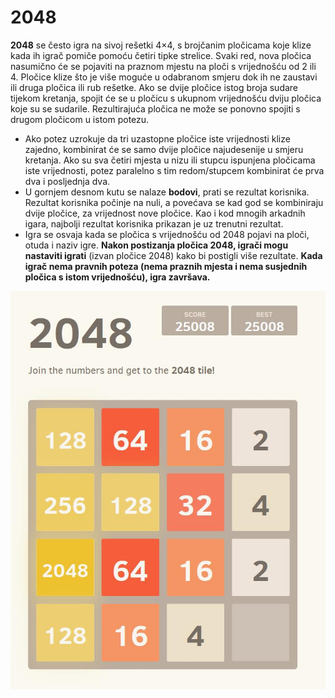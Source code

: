 # 2048
**2048** se često igra na sivoj rešetki 4×4, s brojčanim pločicama koje klize kada ih igrač pomiče pomoću četiri tipke strelice. Svaki red, nova pločica nasumično će se pojaviti na praznom mjestu na ploči s vrijednošću od 2 ili 4. Pločice klize što je više moguće u odabranom smjeru dok ih ne zaustavi ili druga pločica ili rub rešetke. Ako se dvije pločice istog broja sudare tijekom kretanja, spojit će se u pločicu s ukupnom vrijednošću dviju pločica koje su se sudarile. Rezultirajuća pločica ne može se ponovno spojiti s drugom pločicom u istom potezu.

* Ako potez uzrokuje da tri uzastopne pločice iste vrijednosti klize zajedno, kombinirat će se samo dvije pločice najudesenije u smjeru kretanja. Ako su sva četiri mjesta u nizu ili stupcu ispunjena pločicama iste vrijednosti, potez paralelno s tim redom/stupcem kombinirat će prva dva i posljednja dva.
* U gornjem desnom kutu se nalaze **bodovi**, prati se rezultat korisnika. Rezultat korisnika počinje na nuli, a povećava se kad god se kombiniraju dvije pločice, za vrijednost nove pločice. Kao i kod mnogih arkadnih igara, najbolji rezultat korisnika prikazan je uz trenutni rezultat.
* Igra se osvaja kada se pločica s vrijednošću od 2048 pojavi na ploči, otuda i naziv igre. **Nakon postizanja pločica 2048, igrači mogu nastaviti igrati** (izvan pločice 2048) kako bi postigli više rezultate. **Kada igrač nema pravnih poteza (nema praznih mjesta i nema susjednih pločica s istom vrijednošću), igra završava.**

![Image](https://raw.githubusercontent.com/hemilpanchiwala/2048-AI-Solver/master/screenshots/cover.jpg?token=AKD26V4QPCORL6VWW2MMWRK6XRHFG)
